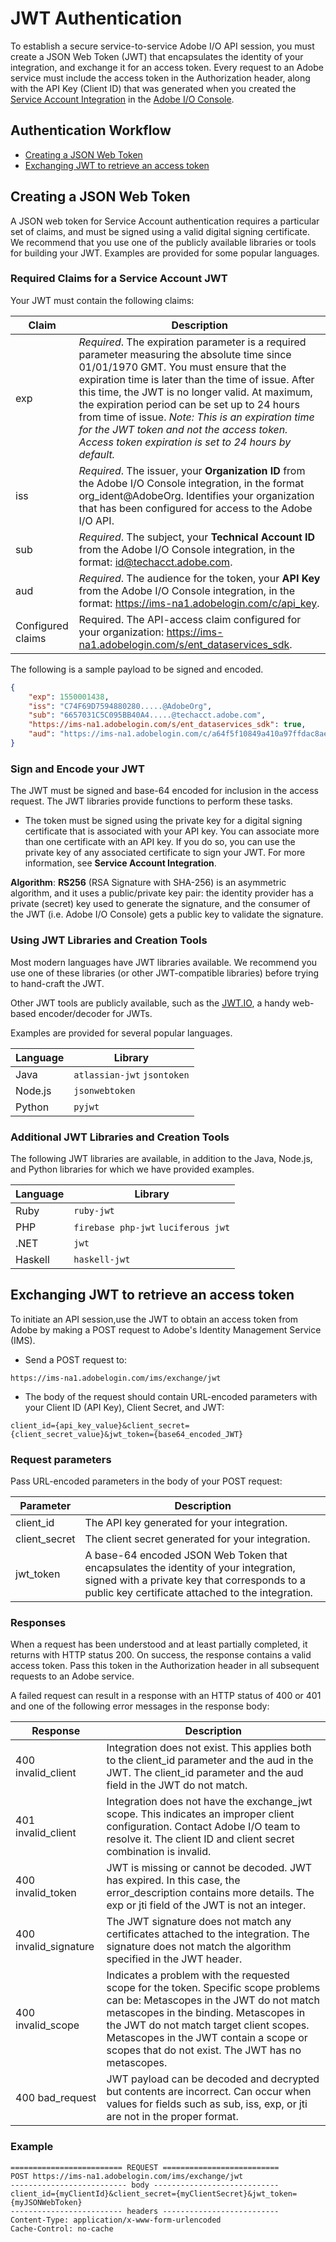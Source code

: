 
# JWT Authentication

To establish a secure service-to-service Adobe I/O API session, you must create a JSON Web Token (JWT) that encapsulates the identity of your integration, and exchange it for an access token. Every request to an Adobe service must include the access token in the Authorization header, along with the API Key (Client ID) that was generated when you created the [Service Account Integration](../AuthenticationOverview/ServiceAccountIntegration.md) in the [Adobe I/O Console](https://console.adobe.io/).


## Authentication Workflow

- [Creating a JSON Web Token](#creating-a-json-web-token)
- [Exchanging JWT to retrieve an access token](#exchanging-jwt-to-retrieve-an-access-token)

## Creating a JSON Web Token

A JSON web token for Service Account authentication requires a particular set of claims, and must be signed using a valid digital signing certificate. We recommend that you use one of the publicly available libraries or tools for building your JWT. Examples are provided for some popular languages.


### Required Claims for a Service Account JWT
Your JWT must contain the following claims:

Claim |	Description
---- | ----
exp |	*Required*. The expiration parameter is a required parameter measuring the absolute time since 01/01/1970 GMT. You must ensure that the expiration time is later than the time of issue. After this time, the JWT is no longer valid. At maximum, the expiration period can be set up to 24 hours from time of issue. *Note: This is an expiration time for the JWT token and not the access token. Access token expiration is set to 24 hours by default.*
iss |	*Required*. The issuer, your **Organization ID** from the Adobe I/O Console integration, in the format org_ident@AdobeOrg. Identifies your organization that has been configured for access to the Adobe I/O API. 
sub |	*Required*. The subject, your **Technical Account ID** from the Adobe I/O Console integration,  in the format: id@techacct.adobe.com.
aud |	*Required*. The audience for the token, your **API Key** from the Adobe I/O Console integration, in the format: https://ims-na1.adobelogin.com/c/api_key.
Configured claims | Required. The API-access claim configured for your organization: https://ims-na1.adobelogin.com/s/ent_dataservices_sdk.

The following is a sample payload to be signed and encoded.

```json
{
    "exp": 1550001438,
    "iss": "C74F69D7594880280.....@AdobeOrg",
    "sub": "6657031C5C095BB40A4.....@techacct.adobe.com",
    "https://ims-na1.adobelogin.com/s/ent_dataservices_sdk": true,
    "aud": "https://ims-na1.adobelogin.com/c/a64f5f10849a410a97ffdac8ae1....."
}
```

### Sign and Encode your JWT
The JWT must be signed and base-64 encoded for inclusion in the access request. The JWT libraries provide functions to perform these tasks.

- The token must be signed using the private key for a digital signing certificate that is associated with your API key. You can associate more than one certificate with an API key. If you do so, you can use the private key of any associated certificate to sign your JWT. For more information, see **Service Account Integration**.

**Algorithm**: **RS256** (RSA Signature with SHA-256) is an asymmetric algorithm, and it uses a public/private key pair: the identity provider has a private (secret) key used to generate the signature, and the consumer of the JWT (i.e. Adobe I/O Console) gets a public key to validate the signature. 

### Using JWT Libraries and Creation Tools
Most modern languages have JWT libraries available. We recommend you use one of these libraries (or other JWT-compatible libraries) before trying to hand-craft the JWT.

Other JWT tools are publicly available, such as the [JWT.IO](https://jwt.io/), a handy web-based encoder/decoder for JWTs.

Examples are provided for several popular languages.

Language | Library 
---- | ---- 
Java | `atlassian-jwt` `jsontoken`
Node.js | `jsonwebtoken`
Python | `pyjwt`

### Additional JWT Libraries and Creation Tools
The following JWT libraries are available, in addition to the Java, Node.js, and Python libraries for which we have provided examples.

Language | Library
---- | ----
Ruby | `ruby-jwt`
PHP | `firebase php-jwt` `luciferous jwt`
.NET | `jwt`
Haskell | `haskell-jwt`

## Exchanging JWT to retrieve an access token

To initiate an API session,use the JWT to obtain an access token from Adobe by making a POST request to Adobe's Identity Management Service (IMS).

- Send a POST request to:

```https://ims-na1.adobelogin.com/ims/exchange/jwt```

- The body of the request should contain URL-encoded parameters with your Client ID (API Key), Client Secret, and JWT:

```client_id={api_key_value}&client_secret={client_secret_value}&jwt_token={base64_encoded_JWT}```

### Request parameters
Pass URL-encoded parameters in the body of your POST request:

Parameter | Description
---- | ----
client_id | The API key generated for your integration.
client_secret | The client secret generated for your integration.
jwt_token | A base-64 encoded JSON Web Token that encapsulates the identity of your integration, signed with a private key that corresponds to a public key certificate attached to the integration.

### Responses
When a request has been understood and at least partially completed, it returns with HTTP status 200. On success, the response contains a valid access token. Pass this token in the Authorization header in all subsequent requests to an Adobe service.

A failed request can result in a response with an HTTP status of 400 or 401 and one of the following error messages in the response body:

Response | Description
---- | ----
400 invalid_client | Integration does not exist. This applies both to the client_id parameter and the aud in the JWT. The client_id parameter and the aud field in the JWT do not match.
401 invalid_client | Integration does not have the exchange_jwt scope. This indicates an improper client configuration. Contact Adobe I/O team to resolve it. The client ID and client secret combination is invalid.
400 invalid_token | JWT is missing or cannot be decoded. JWT has expired. In this case, the error_description contains more details. The exp or jti field of the JWT is not an integer.
400 invalid_signature | The JWT signature does not match any certificates attached to the integration. The signature does not match the algorithm specified in the JWT header.
400 invalid_scope | Indicates a problem with the requested scope for the token. Specific scope problems can be: Metascopes in the JWT do not match metascopes in the binding. Metascopes in the JWT do not match target client scopes. Metascopes in the JWT contain a scope or scopes that do not exist. The JWT has no metascopes.
400 bad_request | JWT payload can be decoded and decrypted but contents are incorrect. Can occur when values for fields such as sub, iss, exp, or jti are not in the proper format.

### Example

```
========================= REQUEST ==========================
POST https://ims-na1.adobelogin.com/ims/exchange/jwt
-------------------------- body ----------------------------
client_id={myClientId}&client_secret={myClientSecret}&jwt_token={myJSONWebToken}
------------------------- headers --------------------------
Content-Type: application/x-www-form-urlencoded
Cache-Control: no-cache
```

